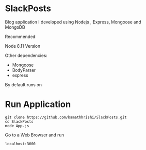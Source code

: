 # SlackPosts
Blog application I developed using Nodejs , Express,  Mongoose and MongoDB 

Recommended

Node 8.11 Version 

Other dependencies:

<ul>
  <li>Mongoose</li>
  <li>BodyParser</li>
  <li>express</li>
</ul>

By default runs on 



<h1>Run Application</h1>

```
git clone https://github.com/kamathhrishi/SlackPosts.git
cd SlackPosts
node App.js
```

Go to a Web Browser and run 

```
localhost:3000
```
